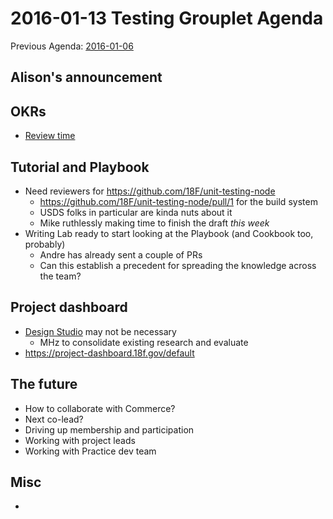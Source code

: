 # 2016-01-13 Testing Grouplet Agenda

Previous Agenda: [2016-01-06](./20160106_agenda.md)

## Alison's announcement

## OKRs

* [Review time](https://docs.google.com/a/gsa.gov/document/d/18nPmH01Uz56xarHV66SVTU8f7boCr_ut5eQAArXzei4/edit?usp=sharing)

## Tutorial and Playbook

* Need reviewers for https://github.com/18F/unit-testing-node
  * https://github.com/18F/unit-testing-node/pull/1 for the build system
  * USDS folks in particular are kinda nuts about it
  * Mike ruthlessly making time to finish the draft _this week_
* Writing Lab ready to start looking at the Playbook (and Cookbook too, probably)
  * Andre has already sent a couple of PRs
  * Can this establish a precedent for spreading the knowledge across the team?

## Project dashboard

* [Design Studio](https://methods.18f.gov/design-studio/) may not be necessary
  * MHz to consolidate existing research and evaluate
* https://project-dashboard.18f.gov/default

## The future

* How to collaborate with Commerce?
* Next co-lead?
* Driving up membership and participation
* Working with project leads
* Working with Practice dev team

## Misc

* 
